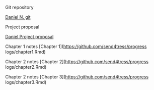 Git repository

[Daniel N. git](https://github.com/send4tress/semminar)

Project proposal

[Daniel Project proposal](https://github.com/send4tress/semminar/blob/main/Daniel%20Naranjo%20-%20Class%20Project%20Proposal.pdf)

Chapter 1 notes [Chapter 1](https://github.com/send4tress/progress logs/chapter1.Rmd)

Chapter 2 notes [Chapter 2](https://github.com/send4tress/progress logs/chapter2.Rmd)

Chapter 2 notes [Chapter 3](https://github.com/send4tress/progress logs/chapter3.Rmd)